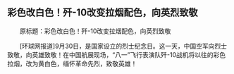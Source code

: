 ## 彩色改白色！歼-10改变拉烟配色，向英烈致敬
　　原标题：彩色改白色！歼-10改变拉烟配色，向英烈致敬

　　[环球网报道]9月30日，是国家设立的烈士纪念日。这一天，中国空军向烈士致敬，向英雄致敬！在中国航展现场，“八一”飞行表演队歼-10战机将以往的彩色拉烟，改为黄白色，缅怀革命先烈，致敬英雄！


